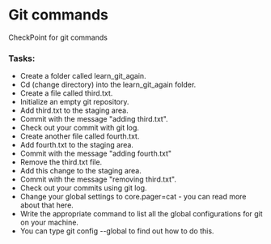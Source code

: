 # Git commands
CheckPoint for git commands

### Tasks:
- Create a folder called learn_git_again.
- Cd (change directory) into the learn_git_again folder. 
- Create a file called third.txt. 
- Initialize an empty git repository. 
- Add third.txt to the staging area. 
- Commit with the message "adding third.txt". 
- Check out your commit with git log. 
- Create another file called fourth.txt. 
- Add fourth.txt to the staging area. 
- Commit with the message "adding fourth.txt" 
- Remove the third.txt file.
- Add this change to the staging area.
- Commit with the message "removing third.txt".
- Check out your commits using git log.
- Change your global settings to core.pager=cat - you can read more about that here.
- Write the appropriate  command to list all the global configurations for git on your machine. 
- You can type git config --global to find out how to do this.
